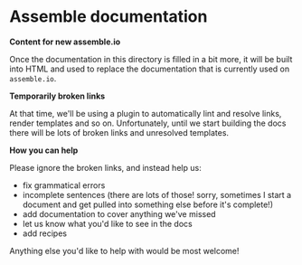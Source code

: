 # Assemble documentation

**Content for new assemble.io**

Once the documentation in this directory is filled in a bit more, it will be built into HTML and used to replace the documentation that is currently used on `assemble.io`. 

**Temporarily broken links**

At that time, we'll be using a plugin to automatically lint and resolve links, render templates and so on. Unfortunately, until we start building the docs there will be lots of broken links and unresolved templates. 

**How you can help**

Please ignore the broken links, and instead help us:

- fix grammatical errors
- incomplete sentences (there are lots of those! sorry, sometimes I start a document and get pulled into something else before it's complete!)
- add documentation to cover anything we've missed
- let us know what you'd like to see in the docs
- add recipes

Anything else you'd like to help with would be most welcome!

